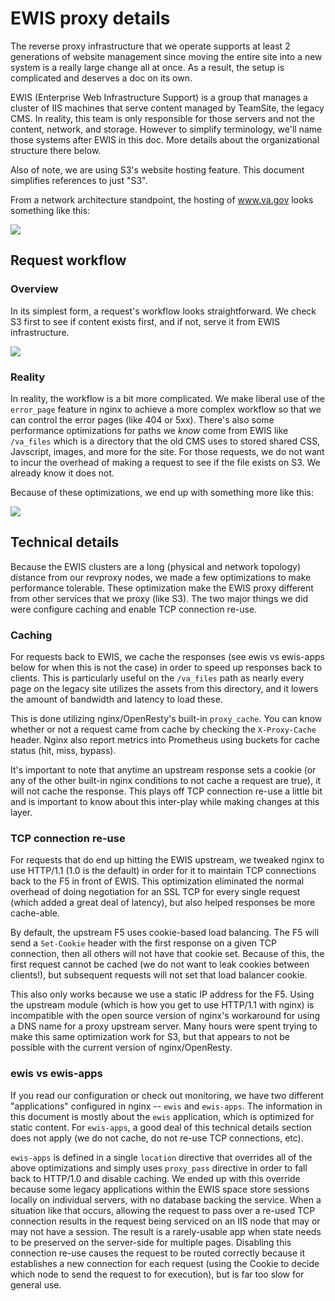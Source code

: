 # EWIS proxy details

The reverse proxy infrastructure that we operate supports at least 2 generations of website management since moving the entire site into a new system is a really large change all at once. As a result, the setup is complicated and deserves a doc on its own.

EWIS (Enterprise Web Infrastructure Support) is a group that manages a cluster of IIS machines that serve content managed by TeamSite, the legacy CMS. In reality, this team is only responsible for those servers and not the content, network, and storage. However to simplify terminology, we'll name those systems after EWIS in this doc. More details about the organizational structure there below.

Also of note, we are using S3's website hosting feature. This document simplifies references to just "S3".

From a network architecture standpoint, the hosting of www.va.gov looks something like this:

![](images/VA.gov-infrastructure-diagram.png)

## Request workflow

### Overview
In its simplest form, a request's workflow looks straightforward. We check S3 first to see if content exists first, and if not, serve it from EWIS infrastructure.

![](images/ewis-proxy-simple.png)

### Reality

In reality, the workflow is a bit more complicated. We make liberal use of the `error_page` feature in nginx to achieve a more complex workflow so that we can control the error pages (like 404 or 5xx). There's also some performance optimizations for paths we _know_ come from EWIS like `/va_files` which is a directory that the old CMS uses to stored shared CSS, Javscript, images, and more for the site. For those requests, we do not want to incur the overhead of making a request to see if the file exists on S3. We already know it does not.

Because of these optimizations, we end up with something more like this:

![](images/revproxy-request-workflow.png)

## Technical details

Because the EWIS clusters are a long (physical and network topology) distance from our revproxy nodes, we made a few optimizations to make performance tolerable. These optimization make the EWIS proxy different from other services that we proxy (like S3). The two major things we did were configure caching and enable TCP connection re-use.

### Caching

For requests back to EWIS, we cache the responses (see ewis vs ewis-apps below for when this is not the case) in order to speed up responses back to clients. This is particularly useful on the `/va_files` path as nearly every page on the legacy site utilizes the assets from this directory, and it lowers the amount of bandwidth and latency to load these.

This is done utilizing nginx/OpenResty's built-in `proxy_cache`. You can know whether or not a request came from cache by checking the `X-Proxy-Cache` header. Nginx also report metrics into Prometheus using buckets for cache status (hit, miss, bypass).

It's important to note that anytime an upstream response sets a cookie (or any of the other built-in nginx conditions to not cache a request are true), it will not cache the response. This plays off TCP connection re-use a little bit and is important to know about this inter-play while making changes at this layer.

### TCP connection re-use

For requests that do end up hitting the EWIS upstream, we tweaked nginx to use HTTP/1.1 (1.0 is the default) in order for it to maintain TCP connections back to the F5 in front of EWIS. This optimization eliminated the normal overhead of doing negotiation for an SSL TCP for every single request (which added a great deal of latency), but also helped responses be more cache-able. 

By default, the upstream F5 uses cookie-based load balancing. The F5 will send a `Set-Cookie` header with the first response on a given TCP connection, then all others will not have that cookie set. Because of this, the first request cannot be cached (we do not want to leak cookies between clients!), but subsequent requests will not set that load balancer cookie.

This also only works because we use a static IP address for the F5. Using the upstream module (which is how you get to use HTTP/1.1 with nginx) is incompatible with the open source version of nginx's workaround for using a DNS name for a proxy upstream server. Many hours were spent trying to make this same optimization work for S3, but that appears to not be possible with the current version of nginx/OpenResty.

### ewis vs ewis-apps

If you read our configuration or check out monitoring, we have two different "applications" configured in nginx -- `ewis` and `ewis-apps`. The information in this document is mostly about the `ewis` application, which is optimized for static content. For `ewis-apps`, a good deal of this technical details section does not apply (we do not cache, do not re-use TCP connections, etc).

`ewis-apps` is defined in a single `location` directive that overrides all of the above optimizations and simply uses `proxy_pass` directive in order to fall back to HTTP/1.0 and disable caching. We ended up with this override because some legacy applications within the EWIS space store sessions locally on individual servers, with no database backing the service. When a situation like that occurs, allowing the request to pass over a re-used TCP connection results in the request being serviced on an IIS node that may or may not have a session. The result is a rarely-usable app when state needs to be preserved on the server-side for multiple pages. Disabling this connection re-use causes the request to be routed correctly because it establishes a new connection for each request (using the Cookie to decide which node to send the request to for execution), but is far too slow for general use.
